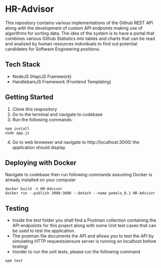 # HR-Advisor
This repository contains various implementations of the Github REST API along with the development of custom API endpoints making use of algorithms for sorting data. The idea of the system is to have a portal that combines various Github Statistics into tables and charts that can be read and analized by human resources individuals to find out potential candidates for Software Engineering positions.

## Tech Stack
- NodeJS (HapiJS Framework)
- HandlebarsJS Framework (Frontend Templating)

## Getting Started
1. Clone this respository
2. Go to the terminal and navigate to codebase
3. Run the following commands:

``` 
npm install
node app.js
```

4. Go to web broweser and navigate to http://localhost:3000/ the application should display

## Deploying with Docker
Navigate to codebase then run following commands assuming Docker is already installed on your computer

```
docker build -t HR-Advisor
docker run --publish 3000:3000 --detach --name pomelo_0.1 HR-Advisor
```

## Testing
- Inside the test folder you shall find a Postman collection containing the API endpoiints for this project along with some Unit test cases that can be used to test the application.
- The postman file documents the API and allows you to test the API by simulating HTTP requests(ensure server is running on localhost before testing)
- Inorder to run the unit tests, please run the following command

```
npm test
```
